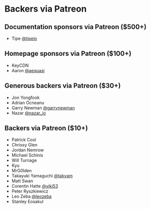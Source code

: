 # Backers via Patreon

<h2 class="title is-5">
  Documentation sponsors via Patreon ($500+)
</h2>
<div class="content">
  <ul>
    <li>
      Tipe
      <a href="https://twitter.com/tipeio" target="_blank" rel="nofollow">
      @tipeio
      </a>
    </li>
  </ul>
</div>
<h2 class="title is-5">
  Homepage sponsors via Patreon ($100+)
</h2>
<div class="content">
  <ul>
    <li>
      KeyCDN
    </li>
    <li>
      Aaron
      <a href="https://twitter.com/aequasi" target="_blank" rel="nofollow">
      @aequasi
      </a>
    </li>
  </ul>
</div>
<h2 class="title is-5">
  Generous backers via Patreon ($30+)
</h2>
<div class="content">
  <ul>
    <li>
      Jon Yongfook
    </li>
    <li>
      Adrian Ocneanu
    </li>
    <li>
      Garry Newman
      <a href="https://twitter.com/garrynewman" target="_blank" rel="nofollow">
      @garrynewman
      </a>
    </li>
    <li>
      Nazar
      <a href="https://twitter.com/nazar_io" target="_blank" rel="nofollow">
      @nazar_io
      </a>
    </li>
  </ul>
</div>
<h2 class="title is-5">
  Backers via Patreon ($10+)
</h2>
<div class="content">
  <ul>
    <li>
      Patrick Cool
    </li>
    <li>
      Chrissy Glen
    </li>
    <li>
      Jordan Nemrow
    </li>
    <li>
      Michael Schinis
    </li>
    <li>
      Will Turnage
    </li>
    <li>
      Kyu
    </li>
    <li>
      MrG0lden
    </li>
    <li>
      Takayuki Yamaguchi
      <a href="https://twitter.com/takyam" target="_blank" rel="nofollow">
      @takyam
      </a>
    </li>
    <li>
      Matt Swan
    </li>
    <li>
      Corentin Hatte
      <a href="https://twitter.com/viki53" target="_blank" rel="nofollow">
      @viki53
      </a>
    </li>
    <li>
      Peter Ryszkiewicz
    </li>
    <li>
      Leo Zeba
      <a href="https://twitter.com/leozeba" target="_blank" rel="nofollow">
      @leozeba
      </a>
    </li>
    <li>
      Stanley Eosakul
    </li>
  </ul>
</div>
